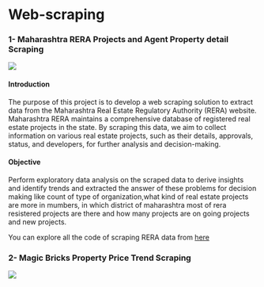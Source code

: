 # Web-scraping

### 1- Maharashtra RERA Projects and Agent Property detail Scraping
![](https://github.com/NaveenKumarMaurya/Web-scraping-Project/blob/main/RERA_scraping_code/Maharashtra_rera_scraping_code/MAHARERA.jpg)
#### Introduction
The purpose of this project is to develop a web scraping solution to extract data from the Maharashtra Real Estate Regulatory Authority (RERA) website. Maharashtra RERA maintains a comprehensive database of registered real estate projects in the state. By scraping this data, we aim to collect information on various real estate projects, such as their details, approvals, status, and developers, for further analysis and decision-making.
#### Objective
Perform exploratory data analysis on the scraped data to derive insights and identify trends and extracted the answer of these problems for decision making like count of type of organization,what kind of real estate projects are more in mumbers, in which district of maharashtra most of rera resistered projects are there and how many projects are on going projects and new projects.

You can explore all the code of scraping RERA data from [here](https://github.com/NaveenKumarMaurya/Web-scraping-Project/tree/main/RERA_scraping_code/Maharashtra_rera_scraping_code)

### 2- Magic Bricks Property Price Trend Scraping
![](https://github.com/NaveenKumarMaurya/Web-scraping-Project/blob/main/Magic_bricks_price_trend_scraping_code/magic_bricks.png)